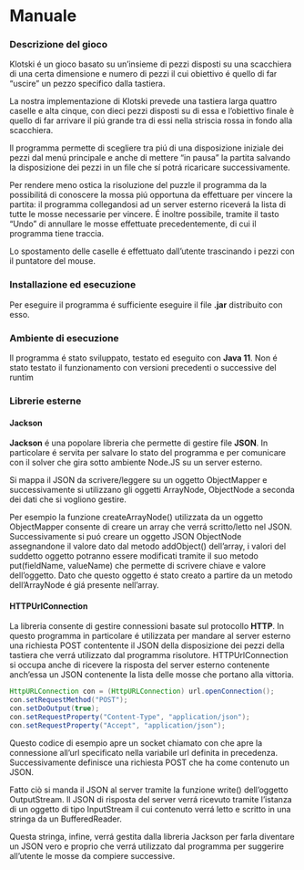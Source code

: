 # Manuale
###  Descrizione del gioco
Klotski é un gioco basato su un’insieme di pezzi disposti su una scacchiera di una certa dimensione e numero di pezzi il cui obiettivo é quello di far “uscire” un pezzo specifico dalla tastiera.

La nostra implementazione di Klotski prevede una tastiera larga quattro caselle e alta cinque, con dieci pezzi disposti su di essa e l’obiettivo finale è quello di far arrivare il piú grande tra di essi nella striscia rossa in fondo alla scacchiera. 

Il programma permette di scegliere tra piú di una disposizione iniziale dei pezzi dal menú principale e anche di mettere “in pausa” la partita salvando la disposizione dei pezzi in un file che sí potrá ricaricare successivamente.

Per rendere meno ostica la risoluzione del puzzle il programma da la possibilitá di conoscere la mossa piú opportuna da effettuare per vincere la partita: il programma collegandosi ad un server esterno riceverá la lista di tutte le mosse necessarie per vincere. É inoltre possibile, tramite il tasto “Undo” di annullare le mosse effettuate precedentemente, di cui il programma tiene traccia.

Lo spostamento delle caselle é effettuato dall’utente trascinando i pezzi con il puntatore del mouse.

### Installazione ed esecuzione
Per eseguire il programma é sufficiente eseguire il file **.jar** distribuito con esso.

### Ambiente di esecuzione
Il programma é stato sviluppato, testato ed eseguito con **Java 11**. Non é stato testato il funzionamento con versioni precedenti o successive del runtim

### Librerie esterne
#### Jackson
**Jackson** é una popolare libreria che permette di gestire file **JSON**. In particolare é servita per salvare lo stato del programma e per comunicare con il solver che gira sotto ambiente Node.JS su un server esterno.

Si mappa il JSON da scrivere/leggere su un oggetto ObjectMapper e successivamente si utilizzano gli oggetti ArrayNode, ObjectNode a seconda dei dati che si vogliono gestire. 

Per esempio la funzione createArrayNode() utilizzata da un oggetto ObjectMapper consente di creare un array che verrá scritto/letto nel JSON. Successivamente si puó creare un oggetto JSON ObjectNode assegnandone il valore dato dal metodo addObject() dell’array, i valori del suddetto oggetto potranno essere modificati tramite il suo metodo put(fieldName, valueName) che permette di scrivere chiave e valore dell’oggetto. Dato che questo oggetto é stato creato a partire da un metodo dell’ArrayNode é giá presente nell’array.

#### HTTPUrlConnection
La libreria consente di gestire connessioni basate sul protocollo **HTTP**. 
In questo programma in particolare é utilizzata per mandare al server esterno una richiesta POST contentente il JSON della disposizione dei pezzi della tastiera che verrá utilizzato dal programma risolutore. 
HTTPUrlConnection si occupa anche di ricevere la risposta del server esterno contenente anch’essa un JSON contenente la lista delle mosse che portano alla vittoria.

```JAVA
HttpURLConnection con = (HttpURLConnection) url.openConnection();
con.setRequestMethod("POST");
con.setDoOutput(true);
con.setRequestProperty("Content-Type", "application/json");
con.setRequestProperty("Accept", "application/json");
```

Questo codice di esempio apre un socket chiamato con che apre la connessione all’url specificato nella variabile url definita in precedenza.
Successivamente definisce una richiesta POST che ha come contenuto un JSON.

Fatto ciò si manda il JSON al server tramite la funzione write() dell’oggetto OutputStream.
Il JSON di risposta del server verrá ricevuto tramite l’istanza di un oggetto di tipo InputStream il cui contenuto verrá letto e scritto in una stringa da un BufferedReader. 

Questa stringa, infine, verrá gestita dalla libreria Jackson per farla diventare un JSON vero e proprio che verrá utilizzato dal programma per suggerire all’utente le mosse da compiere successive.